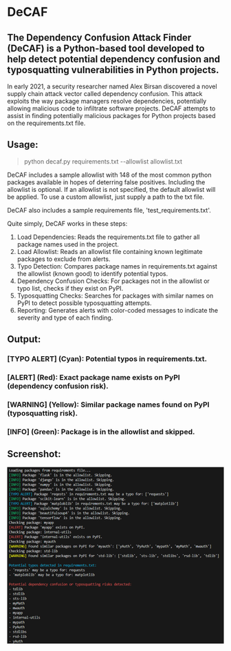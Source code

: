 # DeCAF

## The Dependency Confusion Attack Finder (DeCAF) is a Python-based tool developed to help detect potential dependency confusion and typosquatting vulnerabilities in Python projects.

In early 2021, a security researcher named Alex Birsan discovered a novel supply chain attack vector called dependency confusion. This attack exploits the way package managers resolve dependencies, potentially allowing malicious code to infiltrate software projects. DeCAF attempts to assist in finding potentially malicious packages for Python projects based on the requirements.txt file.

## Usage:

> python decaf.py requirements.txt --allowlist allowlist.txt

DeCAF includes a sample allowlist with 148 of the most common python packages available in hopes of deterring false positives. Including the allowlist is optional. If an allowlist is not specified, the default allowlist will be applied. To use a custom allowlist, just supply a path to the txt file.

DeCAF also includes a sample requirements file, 'test_requirements.txt'.

Quite simply, DeCAF works in these steps:

1.	Load Dependencies: Reads the requirements.txt file to gather all package names used in the project.
2.	Load Allowlist: Reads an allowlist file containing known legitimate packages to exclude from alerts.
3.	Typo Detection: Compares package names in requirements.txt against the allowlist (known good) to identify potential typos.
4.	Dependency Confusion Checks: For packages not in the allowlist or typo list, checks if they exist on PyPI.
5.	Typosquatting Checks: Searches for packages with similar names on PyPI to detect possible typosquatting attempts.
6.	Reporting: Generates alerts with color-coded messages to indicate the severity and type of each finding.

## Output:

### [TYPO ALERT] (Cyan): Potential typos in requirements.txt.
### [ALERT] (Red): Exact package name exists on PyPI (dependency confusion risk).
### [WARNING] (Yellow): Similar package names found on PyPI (typosquatting risk).
### [INFO] (Green): Package is in the allowlist and skipped.

## Screenshot:
![alt text](image.png)